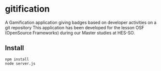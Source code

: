 # gitification

A Gamification application giving badges based on developer activities on a git repository
This application has been developed for the lesson OSF (OpenSource Frameworks) during our Master studies at HES-SO.

## Install
    npm install
    node server.js